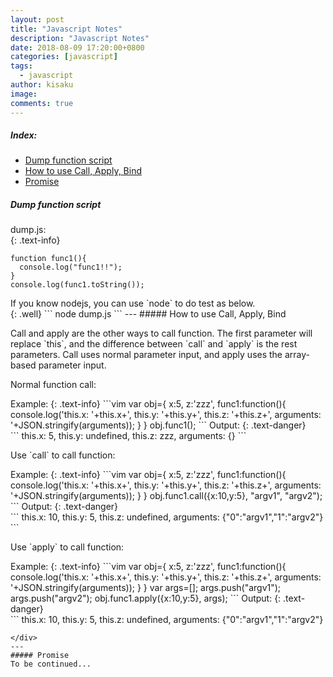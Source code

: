 ```yaml
---
layout: post
title: "Javascript Notes"
description: "Javascript Notes"
date: 2018-08-09 17:20:00+0800
categories: [javascript]
tags:
  - javascript
author: kisaku
image:
comments: true
---
```


##### Index: 
*   [Dump function script](#dump-function-script)
*   [How to use Call, Apply, Bind](#how-to-use-call-apply-bind)
*   [Promise](#promise) 


##### Dump function script
dump.js:  
{: .text-info}
```vim
function func1(){
  console.log("func1!!");
}
console.log(func1.toString());
```
<div markdown="1">
If you know nodejs, you can use `node` to do test as below.  
</div>
{: .well}
```
node dump.js
```
---
##### How to use Call, Apply, Bind  
<br/>
<p markdown="1">Call and apply are the other ways to call function. The first parameter will replace `this`, and the difference between `call` and `apply` is the rest parameters. Call uses normal parameter input, and apply uses the array-based parameter input.</p>
<p>Normal function call: </p>
Example:  
{: .text-info}
```vim
var obj={
  x:5,
  z:'zzz',
  func1:function(){
    console.log('this.x: '+this.x+', this.y: '+this.y+', this.z: '+this.z+', arguments: '+JSON.stringify(arguments));
  }
}
obj.func1();
```
Output:  
{: .text-danger}
<div markdown="1"  class="d-block bg-output"> 
```
this.x: 5, this.y: undefined, this.z: zzz, arguments: {}
```
</div>
<p>Use `call` to call function:  </p>
Example:  
{: .text-info}
```vim
var obj={
  x:5,
  z:'zzz',
  func1:function(){
    console.log('this.x: '+this.x+', this.y: '+this.y+', this.z: '+this.z+', arguments: '+JSON.stringify(arguments));
  }
}
obj.func1.call({x:10,y:5}, "argv1", "argv2");
```
Output:  
{: .text-danger}
<div markdown="1"  class="d-block bg-output"> 
```
this.x: 10, this.y: 5, this.z: undefined, arguments: {"0":"argv1","1":"argv2"}
```
</div>
<p>Use `apply` to call function:  </p>
Example:  
{: .text-info}
```vim
var obj={
  x:5,
  z:'zzz',
  func1:function(){
    console.log('this.x: '+this.x+', this.y: '+this.y+', this.z: '+this.z+', arguments: '+JSON.stringify(arguments));
  }
}
var args=[];
args.push("argv1");
args.push("argv2");
obj.func1.apply({x:10,y:5}, args);
```
Output:  
{: .text-danger}
<div markdown="1"  class="d-block bg-output"> 
```
this.x: 10, this.y: 5, this.z: undefined, arguments: {"0":"argv1","1":"argv2"}

```
</div>
---
##### Promise
To be continued...
